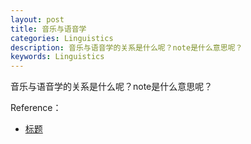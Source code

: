 ```yaml
---
layout: post
title: 音乐与语音学
categories: Linguistics
description: 音乐与语音学的关系是什么呢？note是什么意思呢？
keywords: Linguistics
---
```


音乐与语音学的关系是什么呢？note是什么意思呢？



Reference：

- [标题](链接)
